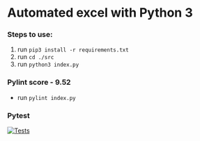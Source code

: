 # Automated excel with Python 3

### Steps to use:

1. run `pip3 install -r requirements.txt`
2. run `cd ./src`
3. run `python3 index.py`

### Pylint score - 9.52
- run `pylint index.py`

### Pytest

[![Tests](https://github.com/99004342-yash/mini-project-python/actions/workflows/python-package.yml/badge.svg)](https://github.com/99004342-yash/mini-project-python/actions/workflows/python-package.yml)


